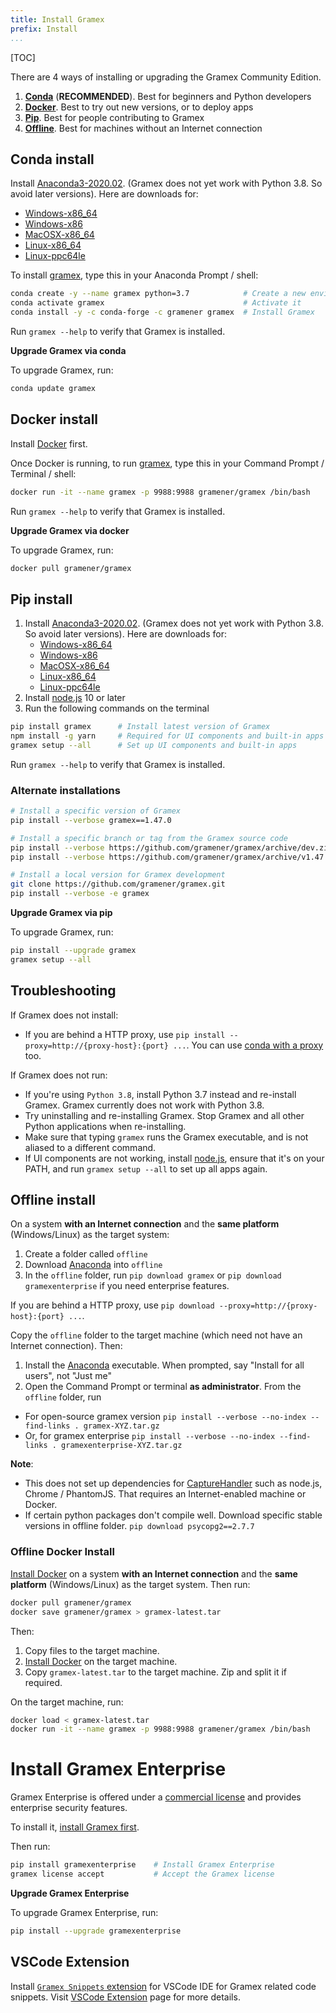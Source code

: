```yaml
---
title: Install Gramex
prefix: Install
...
```


<link rel="stylesheet" type="text/css" href="../node_modules/asciinema-player/resources/public/css/asciinema-player.css">

[TOC]

There are 4 ways of installing or upgrading the Gramex Community Edition.

1. [**Conda**](#conda-install) (**RECOMMENDED**). Best for beginners and Python developers
2. [**Docker**](#docker-install). Best to try out new versions, or to deploy apps
3. [**Pip**](#pip-install). Best for people contributing to Gramex
4. [**Offline**](#offline-install). Best for machines without an Internet connection

## Conda install

Install [Anaconda3-2020.02][anaconda]. (Gramex does not yet work with Python 3.8. So avoid later versions). Here are downloads for:

- [Windows-x86_64](https://repo.anaconda.com/archive/Anaconda3-2020.02-Windows-x86_64.exe)
- [Windows-x86](https://repo.anaconda.com/archive/Anaconda2-2019.10-Windows-x86.exe)
- [MacOSX-x86_64](https://repo.anaconda.com/archive/Anaconda2-2019.10-MacOSX-x86_64.pkg)
- [Linux-x86_64](https://repo.anaconda.com/archive/Anaconda2-2019.10-Linux-x86_64.sh)
- [Linux-ppc64le](https://repo.anaconda.com/archive/Anaconda2-2019.10-Linux-ppc64le.sh)

To install [gramex](https://anaconda.org/gramener/gramex),
type this in your Anaconda Prompt / shell:

```bash
conda create -y --name gramex python=3.7            # Create a new environment
conda activate gramex                               # Activate it
conda install -y -c conda-forge -c gramener gramex  # Install Gramex
```

Run `gramex --help` to verify that Gramex is installed.

<asciinema-player src="gramex-conda.json" cols="100" rows="20" idle-time-limit="0.5" autoplay="1" font-size="medium" loop="1"></asciinema-player>

**Upgrade Gramex via conda**

To upgrade Gramex, run:

```bash
conda update gramex
```

## Docker install

Install [Docker](https://docs.docker.com/engine/install/) first.

Once Docker is running, to run [gramex](https://hub.docker.com/r/gramener/gramex/),
type this in your Command Prompt / Terminal / shell:

```bash
docker run -it --name gramex -p 9988:9988 gramener/gramex /bin/bash
```

Run `gramex --help` to verify that Gramex is installed.

<asciinema-player src="gramex-docker.json" cols="100" rows="20" idle-time-limit="0.5" autoplay="1" font-size="medium" loop="1"></asciinema-player>


**Upgrade Gramex via docker**

To upgrade Gramex, run:

```bash
docker pull gramener/gramex
```


## Pip install

1. Install [Anaconda3-2020.02][anaconda]. (Gramex does not yet work with Python 3.8. So avoid later versions). Here are downloads for:
   - [Windows-x86_64](https://repo.anaconda.com/archive/Anaconda3-2020.02-Windows-x86_64.exe)
   - [Windows-x86](https://repo.anaconda.com/archive/Anaconda2-2019.10-Windows-x86.exe)
   - [MacOSX-x86_64](https://repo.anaconda.com/archive/Anaconda2-2019.10-MacOSX-x86_64.pkg)
   - [Linux-x86_64](https://repo.anaconda.com/archive/Anaconda2-2019.10-Linux-x86_64.sh)
   - [Linux-ppc64le](https://repo.anaconda.com/archive/Anaconda2-2019.10-Linux-ppc64le.sh)
2. Install [node.js][nodejs] 10 or later
3. Run the following commands on the terminal

```bash
pip install gramex      # Install latest version of Gramex
npm install -g yarn     # Required for UI components and built-in apps
gramex setup --all      # Set up UI components and built-in apps
```

Run `gramex --help` to verify that Gramex is installed.

### Alternate installations

```bash
# Install a specific version of Gramex
pip install --verbose gramex==1.47.0

# Install a specific branch or tag from the Gramex source code
pip install --verbose https://github.com/gramener/gramex/archive/dev.zip
pip install --verbose https://github.com/gramener/gramex/archive/v1.47.0.zip

# Install a local version for Gramex development
git clone https://github.com/gramener/gramex.git
pip install --verbose -e gramex
```

[anaconda]: https://repo.anaconda.com/archive/
[xcode]: https://developer.apple.com/xcode/download/
[gramex]: https://github.com/gramener/gramex/archive/master.zip
[conda-proxy]: https://conda.io/docs/user-guide/configuration/use-winxp-with-proxy.html
[nodejs]: https://nodejs.org/en/

<!--
`pip install --ignore-installed` was removed because of an
[Anaconda bug](https://github.com/pypa/pip/issues/2751#issuecomment-165390180) -
re-installing scandir fails on Windows.
-->

**Upgrade Gramex via pip**

To upgrade Gramex, run:

```bash
pip install --upgrade gramex
gramex setup --all
```

## Troubleshooting

If Gramex does not install:

- If you are behind a HTTP proxy, use `pip install --proxy=http://{proxy-host}:{port} ...`.
  You can use [conda with a proxy][conda-proxy] too.

If Gramex does not run:

- If you're using `Python 3.8`, install Python 3.7 instead and re-install Gramex. Gramex currently
  does not work with Python 3.8.
- Try uninstalling and re-installing Gramex. Stop Gramex and all other Python applications when
  re-installing.
- Make sure that typing `gramex` runs the Gramex executable, and is not aliased to a different
  command.
- If UI components are not working, install [node.js][nodejs], ensure that it's on your PATH, and
  run `gramex setup --all` to set up all apps again.


## Offline install

On a system **with an Internet connection** and the **same platform** (Windows/Linux) as the target system:

1. Create a folder called `offline`
2. Download [Anaconda][anaconda] into `offline`
3. In the `offline` folder, run `pip download gramex` or `pip download gramexenterprise` if you need enterprise features.

If you are behind a HTTP proxy, use `pip download --proxy=http://{proxy-host}:{port} ...`.

Copy the `offline` folder to the target machine (which need not have an Internet connection). Then:

1. Install the [Anaconda][anaconda] executable. When prompted, say "Install for all users", not "Just me"
2. Open the Command Prompt or terminal **as administrator**. From the `offline` folder, run
- For open-source gramex version `pip install --verbose --no-index --find-links . gramex-XYZ.tar.gz`
- Or, for gramex enterprise `pip install --verbose --no-index --find-links . gramexenterprise-XYZ.tar.gz`

**Note**:

- This does not set up dependencies for [CaptureHandler](../capturehandler/) such as node.js, Chrome / PhantomJS.
That requires an Internet-enabled machine or Docker.
- If certain python packages don't compile well. Download specific stable versions in offline folder.
`pip download psycopg2==2.7.7`

### Offline Docker Install

[Install Docker](https://docs.docker.com/engine/install/) on a system **with an Internet connection** and the **same platform** (Windows/Linux) as the target system. Then run:

```bash
docker pull gramener/gramex
docker save gramener/gramex > gramex-latest.tar
```

Then:

1. Copy files to the target machine.
2. [Install Docker](https://docs.docker.com/engine/install/) on the target machine.
3. Copy `gramex-latest.tar` to the target machine. Zip and split it if required.

On the target machine, run:

```bash
docker load < gramex-latest.tar
docker run -it --name gramex -p 9988:9988 gramener/gramex /bin/bash
```


# Install Gramex Enterprise

Gramex Enterprise is offered under a [commercial license](../license/) and
provides enterprise security features.

To install it, [install Gramex first](#conda-install).

Then run:

```bash
pip install gramexenterprise    # Install Gramex Enterprise
gramex license accept           # Accept the Gramex license
```

**Upgrade Gramex Enterprise**

To upgrade Gramex Enterprise, run:

```bash
pip install --upgrade gramexenterprise
```

## VSCode Extension

Install [`Gramex Snippets` extension](https://marketplace.visualstudio.com/items?itemName=gramener.gramexsnippets) for VSCode IDE for Gramex related code snippets. Visit [VSCode Extension](../extension/) page for more details.


<script src="../node_modules/asciinema-player/resources/public/js/asciinema-player.js"></script>
